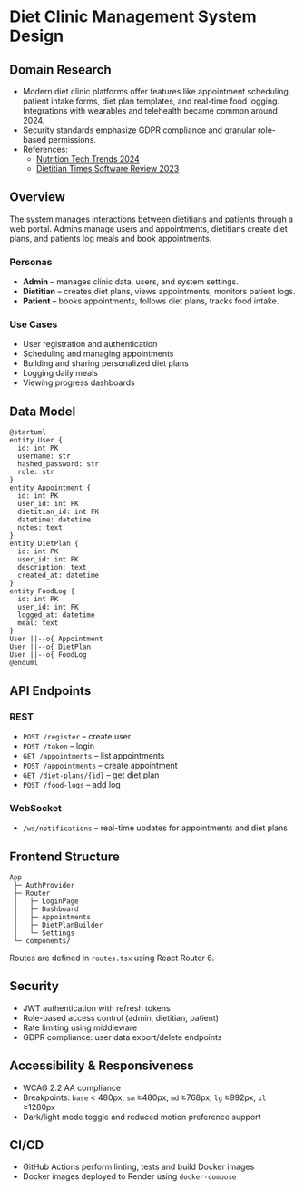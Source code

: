 # Diet Clinic Management System Design

## Domain Research

- Modern diet clinic platforms offer features like appointment scheduling, patient intake forms, diet plan templates, and real-time food logging. Integrations with wearables and telehealth became common around 2024.
- Security standards emphasize GDPR compliance and granular role-based permissions.
- References:
  - [Nutrition Tech Trends 2024](https://www.nutritiontechtrends.com/2024-report)
  - [Dietitian Times Software Review 2023](https://www.dietitiantimes.com/2023/clinical-software)

## Overview

The system manages interactions between dietitians and patients through a web portal. Admins manage users and appointments, dietitians create diet plans, and patients log meals and book appointments.

### Personas
- **Admin** – manages clinic data, users, and system settings.
- **Dietitian** – creates diet plans, views appointments, monitors patient logs.
- **Patient** – books appointments, follows diet plans, tracks food intake.

### Use Cases
- User registration and authentication
- Scheduling and managing appointments
- Building and sharing personalized diet plans
- Logging daily meals
- Viewing progress dashboards

## Data Model
```plantuml
@startuml
entity User {
  id: int PK
  username: str
  hashed_password: str
  role: str
}
entity Appointment {
  id: int PK
  user_id: int FK
  dietitian_id: int FK
  datetime: datetime
  notes: text
}
entity DietPlan {
  id: int PK
  user_id: int FK
  description: text
  created_at: datetime
}
entity FoodLog {
  id: int PK
  user_id: int FK
  logged_at: datetime
  meal: text
}
User ||--o{ Appointment
User ||--o{ DietPlan
User ||--o{ FoodLog
@enduml
```

## API Endpoints

### REST
- `POST /register` – create user
- `POST /token` – login
- `GET /appointments` – list appointments
- `POST /appointments` – create appointment
- `GET /diet-plans/{id}` – get diet plan
- `POST /food-logs` – add log

### WebSocket
- `/ws/notifications` – real-time updates for appointments and diet plans

## Frontend Structure

```
App
 ├─ AuthProvider
 ├─ Router
 │   ├─ LoginPage
 │   ├─ Dashboard
 │   ├─ Appointments
 │   ├─ DietPlanBuilder
 │   └─ Settings
 └─ components/
```

Routes are defined in `routes.tsx` using React Router 6.

## Security
- JWT authentication with refresh tokens
- Role-based access control (admin, dietitian, patient)
- Rate limiting using middleware
- GDPR compliance: user data export/delete endpoints

## Accessibility & Responsiveness
- WCAG 2.2 AA compliance
- Breakpoints: `base` < 480px, `sm` ≥480px, `md` ≥768px, `lg` ≥992px, `xl` ≥1280px
- Dark/light mode toggle and reduced motion preference support

## CI/CD
- GitHub Actions perform linting, tests and build Docker images
- Docker images deployed to Render using `docker-compose`
```
